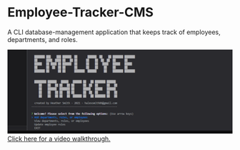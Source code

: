 # Employee-Tracker-CMS
A CLI database-management application that keeps track of employees, departments, and roles.

![screenshot of application](./Assets/screenshot.png?raw=true "screenshot of application banner and main menu")
[Click here for a video walkthrough.](https://)<br><br>
